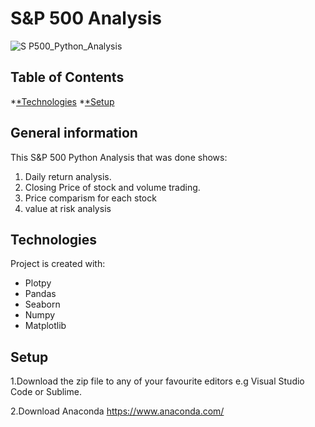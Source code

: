 ﻿# S&P 500 Analysis
 
 ![S P500_Python_Analysis](https://user-images.githubusercontent.com/77911412/183294876-8b19306c-3d63-448e-9dcb-77c62dc6b774.png)


## Table of Contents 
*[*Technologies](#Technologies) 
*[*Setup](#setup)

## General information
This S&P 500  Python Analysis that was done shows:
1. Daily return analysis.
2. Closing Price of stock and volume trading.
3. Price comparism for each stock
4. value at risk analysis

## Technologies
Project is created with:
* Plotpy
* Pandas
* Seaborn
* Numpy
* Matplotlib


## Setup

1.Download the zip file to any of your favourite editors e.g Visual Studio Code or Sublime.

2.Download Anaconda https://www.anaconda.com/
